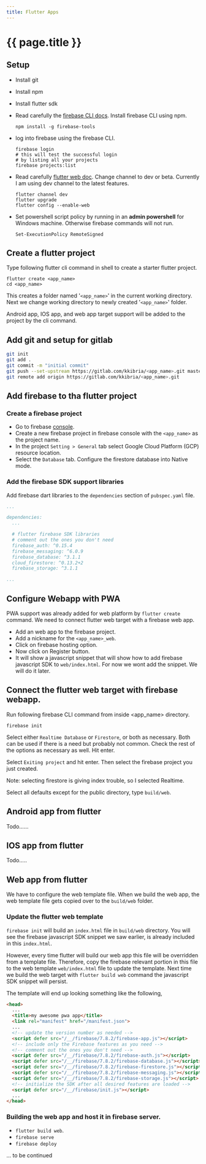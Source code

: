 ```yaml
---
title: Flutter Apps
---
```


# {{ page.title }}

## Setup

* Install git
* Install npm
* Install flutter sdk
* Read carefully the [firebase CLI docs](https://firebase.google.com/docs/cli). Install firebase CLI using npm.

  ```text
  npm install -g firebase-tools
  ```

* log into firebase using the firebase CLI.

  ```text
  firebase login
  # this will test the successful login
  # by listing all your projects
  firebase projects:list
  ```

* Read carefully [flutter web doc](https://flutter.dev/docs/get-started/web). Change channel to dev or beta. Currently I am using dev channel to the latest features.

  ```text
  flutter channel dev
  flutter upgrade
  flutter config --enable-web
  ```

* Set powershell script policy by running in an **admin powershell** for Windows machine. Otherwise firebase commands will not run.

  ```
  Set-ExecutionPolicy RemoteSigned
  ```

## Create a flutter project

Type following flutter cli command in shell to create a starter flutter project.

```text
flutter create <app_name>
cd <app_name>
```
This creates a folder named '`<app_name>`' in the current working directory. Next we change working directory to newly created '`<app_name>`' folder.

Android app, IOS app, and web app target support will be added to the project by the cli command.

## Add git and setup for gitlab

```bash
git init
git add .
git commit -m "initial commit"
git push --set-upstream https://gitlab.com/kkibria/<app_name>.git master
git remote add origin https://gitlab.com/kkibria/<app_name>.git
```

## Add firebase to tha flutter project

### Create a firebase project
* Go to firebase [console](https://console.firebase.google.com).
* Create a new firebase project in firebase console with the `<app_name>` as the project name.
* In the project `Setting > General` tab select Google Cloud Platform (GCP) resource location.
* Select the `Database` tab. Configure the firestore database into Native mode.

### Add the firebase SDK support libraries

Add firebase dart libraries to the `dependencies` section of `pubspec.yaml` file.

```yaml
...

dependencies:
  ...

  # flutter firebase SDK libraries
  # comment out the ones you don't need
  firebase_auth: ^0.15.4
  firebase_messaging: ^6.0.9
  firebase_database: ^3.1.1
  cloud_firestore: ^0.13.2+2
  firebase_storage: ^3.1.1

...
```

## Configure Webapp with PWA
PWA support was already added for web platform by `flutter create` command. We need to connect flutter web target with a firebase web app.
* Add an web app to the firebase project.
* Add a nickname for the `<app_name>_web`.
* Click on firebase hosting option.
* Now click on Register button.
* It will show a javascript snippet that will show how to add firebase javascript SDK to `web/index.html`. For now we wont add the snippet. We will do it later.

## Connect the flutter web target with firebase webapp.

Run following firebase CLI command from inside <app_name> directory.

```text
firebase init
```

Select either `Realtime Database` or `Firestore`, or both as necessary. Both can be used if there is a need but probably not common. Check the rest of the options as necessary as well. Hit enter.

Select `Exiting project` and hit enter. Then select the firebase project you just created.

Note: selecting firestore is giving index trouble, so I selected Realtime.

Select all defaults except for the public directory, type `build/web`.

## Android app from flutter
Todo......

## IOS app from flutter
Todo.....

## Web app from flutter

We have to configure the web template file. When we build the web app, the web template file gets copied over to the `build/web` folder.

### Update the flutter web template
`firebase init` will build an `index.html` file in `build/web` directory. You will see the firebase javascript SDK snippet we saw earlier, is already included in this `index.html`. 

However, every time flutter will build our web app this file will be overridden from a template file.
Therefore, copy the firebase relevant portion in this file to the web template `web/index.html` file to update the template. Next time we build the web target with `flutter build web` command the javascript SDK snippet will persist.

The template will end up looking something like the following,

```html
<head>
  ...
  <title>my awesome pwa app</title>
  <link rel="manifest" href="/manifest.json">
  ...
  <!-- update the version number as needed -->
  <script defer src="/__/firebase/7.8.2/firebase-app.js"></script>
  <!-- include only the Firebase features as you need -->
  <!-- comment out the ones you don't need -->
  <script defer src="/__/firebase/7.8.2/firebase-auth.js"></script>
  <script defer src="/__/firebase/7.8.2/firebase-database.js"></script>
  <script defer src="/__/firebase/7.8.2/firebase-firestore.js"></script>
  <script defer src="/__/firebase/7.8.2/firebase-messaging.js"></script>
  <script defer src="/__/firebase/7.8.2/firebase-storage.js"></script>
  <!-- initialize the SDK after all desired features are loaded -->
  <script defer src="/__/firebase/init.js"></script>
  ...
</head>
```

### Building the web app and host it in firebase server.
* `flutter build web`.
* `firebase serve`
* `firebase deploy`

... to be continued

